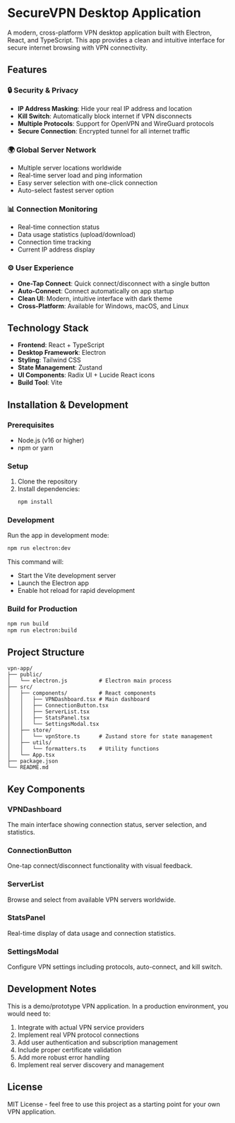# SecureVPN Desktop Application

A modern, cross-platform VPN desktop application built with Electron, React, and TypeScript. This app provides a clean and intuitive interface for secure internet browsing with VPN connectivity.

## Features

### 🔒 Security & Privacy
- **IP Address Masking**: Hide your real IP address and location
- **Kill Switch**: Automatically block internet if VPN disconnects
- **Multiple Protocols**: Support for OpenVPN and WireGuard protocols
- **Secure Connection**: Encrypted tunnel for all internet traffic

### 🌍 Global Server Network
- Multiple server locations worldwide
- Real-time server load and ping information
- Easy server selection with one-click connection
- Auto-select fastest server option

### 📊 Connection Monitoring
- Real-time connection status
- Data usage statistics (upload/download)
- Connection time tracking
- Current IP address display

### ⚙️ User Experience
- **One-Tap Connect**: Quick connect/disconnect with a single button
- **Auto-Connect**: Connect automatically on app startup
- **Clean UI**: Modern, intuitive interface with dark theme
- **Cross-Platform**: Available for Windows, macOS, and Linux

## Technology Stack

- **Frontend**: React + TypeScript
- **Desktop Framework**: Electron
- **Styling**: Tailwind CSS
- **State Management**: Zustand
- **UI Components**: Radix UI + Lucide React icons
- **Build Tool**: Vite

## Installation & Development

### Prerequisites
- Node.js (v16 or higher)
- npm or yarn

### Setup
1. Clone the repository
2. Install dependencies:
   ```bash
   npm install
   ```

### Development
Run the app in development mode:
```bash
npm run electron:dev
```

This command will:
- Start the Vite development server
- Launch the Electron app
- Enable hot reload for rapid development

### Build for Production
```bash
npm run build
npm run electron:build
```

## Project Structure

```
vpn-app/
├── public/
│   └── electron.js          # Electron main process
├── src/
│   ├── components/          # React components
│   │   ├── VPNDashboard.tsx # Main dashboard
│   │   ├── ConnectionButton.tsx
│   │   ├── ServerList.tsx
│   │   ├── StatsPanel.tsx
│   │   └── SettingsModal.tsx
│   ├── store/
│   │   └── vpnStore.ts      # Zustand store for state management
│   ├── utils/
│   │   └── formatters.ts    # Utility functions
│   └── App.tsx
├── package.json
└── README.md
```

## Key Components

### VPNDashboard
The main interface showing connection status, server selection, and statistics.

### ConnectionButton
One-tap connect/disconnect functionality with visual feedback.

### ServerList
Browse and select from available VPN servers worldwide.

### StatsPanel
Real-time display of data usage and connection statistics.

### SettingsModal
Configure VPN settings including protocols, auto-connect, and kill switch.

## Development Notes

This is a demo/prototype VPN application. In a production environment, you would need to:

1. Integrate with actual VPN service providers
2. Implement real VPN protocol connections
3. Add user authentication and subscription management
4. Include proper certificate validation
5. Add more robust error handling
6. Implement real server discovery and management

## License

MIT License - feel free to use this project as a starting point for your own VPN application.
```
